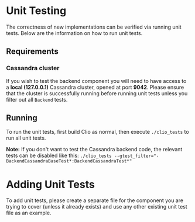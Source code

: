 # Unit Testing
The correctness of new implementations can be verified via running unit tests. Below are the information on how to run unit tests.
## Requirements
### Cassandra cluster
If you wish to test the backend component you will need to have access to a **local (127.0.0.1)** Cassandra cluster, opened at port **9042**. Please ensure that the cluster is successfully running before running unit tests unless you filter out all `Backend` tests.

## Running
To run the unit tests, first build Clio as normal, then execute `./clio_tests` to run all unit tests.

**Note:** If you don't want to test the Cassandra backend code, the relevant tests can be disabled like this: `./clio_tests --gtest_filter="-BackendCassandraBaseTest*:BackendCassandraTest*"`

# Adding Unit Tests
To add unit tests, please create a separate file for the component you are trying to cover (unless it already exists) and use any other existing unit test file as an example.
